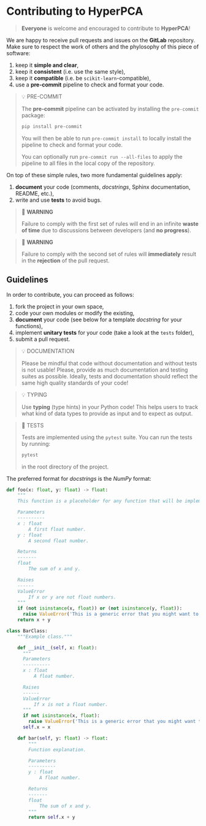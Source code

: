 # Contributing to HyperPCA

> **Everyone** is welcome and encouraged to contribute to **HyperPCA**!

We are happy to receive pull requests and issues on the **GitLab** repository.
Make sure to respect the work of others and the phylosophy of this piece of software:

1. keep it **simple and clear**,
2. keep it **consistent** (i.e. use the same style),
3. keep it **compatible** (i.e. be `scikit-learn`-compatible),
4. use a **pre-commit** pipeline to check and format your code.

> 💡 PRE-COMMIT
>
> The **pre-commit** pipeline can be activated by installing the `pre-commit` package:
>
> ```bash
> pip install pre-commit
> ```
>
> You will then be able to run `pre-commit install` to locally install the pipeline to check and format your code.
>
> You can optionally run `pre-commit run --all-files` to apply the pipeline to all files in the local copy of the repository.

On top of these simple rules, two more fundamental guidelines apply:

1. **document** your code (comments, _docstrings_, Sphinx documentation, README, etc.),
2. write and use **tests** to avoid bugs.

> 🛑 **WARNING**
>
> Failure to comply with the first set of rules will end in an infinite **waste of time** due to discussions between developers (and **no progress**).

> 🛑 **WARNING**
>
> Failure to comply with the second set of rules will **immediately** result in the **rejection** of the pull request.

## Guidelines

In order to contribute, you can proceed as follows:

1. fork the project in your own space,
2. code your own modules or modify the existing,
3. **document** your code (see below for a template _docstring_ for your functions),
4. implement **unitary tests** for your code (take a look at the `tests` folder),
5. submit a pull request.

> 💡 DOCUMENTATION
>
> Please be mindful that code without documentation and without tests is not usable!
> Please, provide as much documentation and testing suites as possible.
> Ideally, tests and documentation should reflect the same high quality standards of your code!

> 💡 TYPING
>
> Use **typing** (type hints) in your Python code!
> This helps users to track what kind of data types to provide as input and to expect as output.

> 🛑 TESTS
>
> Tests are implemented using the `pytest` suite.
> You can run the tests by running:
>
> ```bash
> pytest
> ```
>
> in the root directory of the project.

The preferred format for _docstrings_ is the _NumPy_ format:

```python
def foo(x: float, y: float) -> float:
    """
    This function is a placeholder for any function that will be implemented.

    Parameters
    ----------
    x : float
        A first float number.
    y : float
        A second float number.

    Returns
    -------
    float
        The sum of x and y.

    Raises
    ------
    ValueError
        If x or y are not float numbers.
    """
    if (not isinstance(x, float)) or (not isinstance(y, float)):
      raise ValueError('This is a generic error that you might want to raise')
    return x + y

class BarClass:
    """Example class."""

    def __init__(self, x: float):
      """
      Parameters
      ----------
      x : float
          A float number.

      Raises
      ------
      ValueError
          If x is not a float number.
      """
      if not isinstance(x, float):
        raise ValueError('This is a generic error that you might want to raise')
      self.x = x

    def bar(self, y: float) -> float:
        """
        Function explanation.

        Parameters
        ----------
        y : float
            A float number.

        Returns
        -------
        float
            The sum of x and y.
        """
        return self.x + y
```
